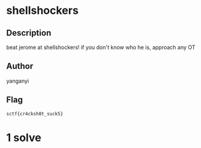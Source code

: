 # shellshockers

## Description

beat jerome at shellshockers! if you don't know who he is, approach any OT

## Author

yanganyi

## Flag

`sctf{cr4cksh0t_suck5}`

# 1 solve
